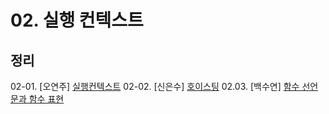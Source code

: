# 02. 실행 컨텍스트

## 정리

02-01. [오연주] [실행컨텍스트](https://velog.io/@web4987/%EC%BD%94%EC%96%B4-%EC%9E%90%EB%B0%94%EC%8A%A4%ED%81%AC%EB%A6%BD%ED%8A%B8-2.-Lexical-Environment)
02-02. [신은수] [호이스팅](https://www.notion.so/89bbbc697da6492b96f4f884fdb5a9af)
02.03. [백수연] [함수 선언문과 함수 표현](https://www.notion.so/2d2a012eea6d450f9c5a7faf4c6c8c63)
